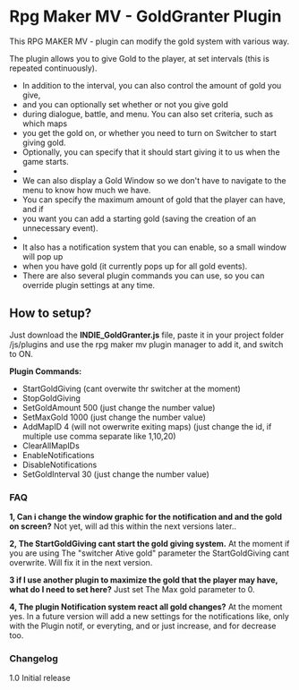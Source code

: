 # Rpg Maker MV - GoldGranter Plugin
This RPG MAKER MV - plugin can modify the gold system with various way.

  The plugin allows you to give Gold to the player, at set intervals (this is repeated continuously).
* In addition to the interval, you can also control the amount of gold you give,
* and you can optionally set whether or not you give gold 
* during dialogue, battle, and menu. You can also set criteria, such as which maps
* you get the gold on, or whether you need to turn on Switcher to start giving gold. 
* Optionally, you can specify that it should start giving it to us when the game starts.
* 
* We can also display a Gold Window so we don't have to navigate to the menu to know how much we have.
* You can specify the maximum amount of gold that the player can have, and if 
* you want you can add a starting gold (saving the creation of an unnecessary event).
*
* It also has a notification system that you can enable, so a small window will pop up 
* when you have gold (it currently pops up for all gold events).
* There are also several plugin commands you can use, so you can override plugin settings at any time.

## How to setup?

Just download the **INDIE_GoldGranter.js** file, paste it in your project folder /js/plugins and use the rpg maker mv plugin manager to add it, and switch to ON.

**Plugin Commands:**

  - StartGoldGiving (cant overwite thr switcher at the moment)
  - StopGoldGiving 
  - SetGoldAmount 500  (just change the number value)
  - SetMaxGold 1000 (just change the number value)
  - AddMapID 4 (will not owerwrite exiting maps) (just change the id, if multiple use comma separate like 1,10,20)
  - ClearAllMapIDs
  - EnableNotifications 
  - DisableNotifications
  - SetGoldInterval 30 (just change the number value)

### FAQ

**1, Can i change the window graphic for the notification and and the gold on screen?**
Not yet, will ad this within the next versions later..

**2, The StartGoldGiving cant start the gold giving system.**
At the moment if you are using  The  "switcher Ative gold" parameter the StartGoldGiving cant overwrite. Will fix it in the next version.

**3 if I use another plugin to maximize the gold that the player may have, what do I need to set here?**
Just set The Max gold parameter to 0.

**4, The plugin Notification system react all gold changes?**
At the moment yes. In a future version will add a new settings for the notifications like, only with the Plugin notif,  or everyting, and or just increase, and for decrease too.




### Changelog
1.0 Initial release
